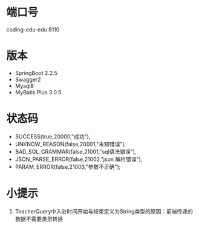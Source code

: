 # 端口号
coding-edu-edu 8110

# 版本
+ SpringBoot 2.2.5
+ Swagger2
+ Mysql8
+ MyBatis Plus 3.0.5

# 状态码
+ SUCCESS(true,20000,"成功"),
+ UNKNOW_REASON(false,20001,"未知错误"),
+ BAD_SQL_GRAMMAR(false,21001,"sql语法错误"),
+ JSON_PARSE_ERROR(false,21002,"json 解析错误"),
+ PARAM_ERROR(false,21003,"参数不正确");

# 小提示
1. TeacherQuery中入驻时间开始与结束定义为String类型的原因：前端传递的数据不需要类型转换